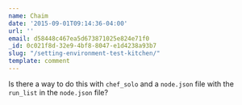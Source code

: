 ```yaml
---
name: Chaim
date: '2015-09-01T09:14:36-04:00'
url: ''
email: d58448c467ea5d673871025e824e71f0
_id: 0c021f8d-32e9-4bf8-8047-e1d4238a93b7
slug: "/setting-environment-test-kitchen/"
template: comment
---
```


Is there a way to do this with `chef_solo` and a `node.json` file
with the `run_list` in the `node.json` file?
